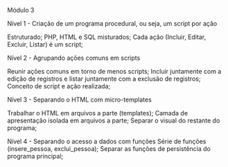 Módulo 3

Nível 1 - Criação de um programa procedural, ou seja, um script por ação

Estruturado;
PHP, HTML e SQL misturados; 
Cada ação (Incluir, Editar, Excluir, Listar) é um script;

Nível 2 - Agrupando ações comuns em scripts

Reunir ações comuns em torno de menos scripts; 
Incluir juntamente com a edição de registros e listar juntamente com a exclusão de registros;
Conceito de script e ação realizada;</li>

Nível 3 - Separando o HTML com micro-templates

Trabalhar o HTML em arquivos a parte (templates);
Camada de apresentação isolada em arquivos a parte;
Separar o visual do restante do programa;

Nível 4 - Separando o acesso a dados com funções
Série de funções (insere_pessoa, exclui_pessoa);
Separar as funções de persistência do programa principal;
